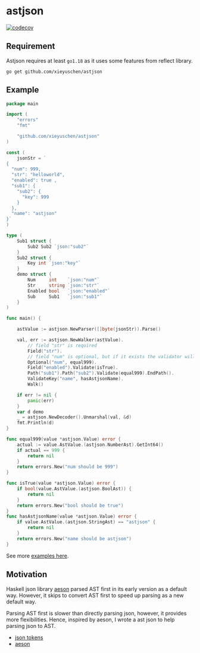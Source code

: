 # astjson
[![codecov](https://codecov.io/gh/xieyuschen/astjson/graph/badge.svg?token=FFXVZQYUWF)](https://codecov.io/gh/xieyuschen/astjson)

## Requirement
Astjson requires at least `go1.18` as it uses some features from reflect library.

```shell
go get github.com/xieyuschen/astjson
```

## Example

```go
package main

import (
	"errors"
	"fmt"

	"github.com/xieyuschen/astjson"
)

const (
	jsonStr = `
{
  "num": 999,
  "str": "helloworld",
  "enabled": true ,
  "sub1": {
    "sub2": {
      "key": 999
    }
  },
  "name": "astjson"
}`
)

type (
	Sub1 struct {
		Sub2 Sub2 `json:"sub2"`
	}
	Sub2 struct {
		Key int `json:"key"`
	}
	demo struct {
		Num     int    `json:"num"`
		Str     string `json:"str"`
		Enabled bool   `json:"enabled"`
		Sub     Sub1   `json:"sub1"`
	}
)

func main() {

	astValue := astjson.NewParser([]byte(jsonStr)).Parse()

	val, err := astjson.NewWalker(astValue).
		// field "str" is required
		Field("str").
		// field "num" is optional, but if it exists the validator will be triggered
		Optional("num", equal999).
		Field("enabled").Validate(isTrue).
		Path("sub1").Path("sub2").Validate(equal999).EndPath().
		ValidateKey("name", hasAstjsonName).
		Walk()

	if err != nil {
		panic(err)
	}
	var d demo
	_ = astjson.NewDecoder().Unmarshal(val, &d)
	fmt.Println(d)
}

func equal999(value *astjson.Value) error {
	actual := value.AstValue.(astjson.NumberAst).GetInt64()
	if actual == 999 {
		return nil
	}
	return errors.New("num should be 999")
}

func isTrue(value *astjson.Value) error {
	if bool(value.AstValue.(astjson.BoolAst)) {
		return nil
	}
	return errors.New("bool should be true")
}
func hasAstjsonName(value *astjson.Value) error {
	if value.AstValue.(astjson.StringAst) == "astjson" {
		return nil
	}
	return errors.New("name should be astjson")
}
```

See more [examples here](astjson_example_test.go).

## Motivation
Haskell json library [aeson](https://github.com/haskell/aeson) parsed AST first in its early version as a default way.
However, it skips to convert AST first to speed up parsing as a new default way.

Parsing AST first is slower than directly parsing json, however, it provides more flexibilities.
Hence, inspired by aeson, I wrote a ast json to help parsing json to AST.

- [json tokens](https://www.json.org/json-en.html)
- [aeson](https://hackage.haskell.org/package/aeson-2.2.1.0/docs/Data-Aeson.html)
